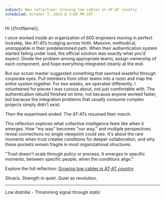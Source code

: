 ```yaml
---
subject: New reflection: Growing tow cables in AT-AT country
scheduled: October 7, 2025 @ 3:00 PM CDT
---
```


Hi {{firstName}},

I once worked inside an organization of 600 engineers moving in perfect lockstep, like AT-ATs trudging across Hoth. Massive, methodical, unstoppable in their predetermined path. When their authentication system started failing under load, the official solution was exactly what you'd expect. Divide the problem among appropriate teams, assign ownership of each component, and hope everything integrated cleanly at the end.

But our scrum master suggested something that seemed wasteful through corporate eyes. Pull members from other teams into a room and map the entire system together. For two weeks, we operated differently. I volunteered for pieces I was curious about, not just comfortable with. The authentication rebuild finished on time, not because anyone worked faster, but because the integration problems that usually consume complex projects simply didn't exist.

Then the experiment ended. The AT-ATs resumed their march.

This reflection explores what collective intelligence feels like when it emerges. How "my way" becomes "our way," and multiple perspectives reveal connections no single viewpoint could see. It's about the rare moments when trust creates conditions for deeper collaboration, and why these pockets remain fragile in most organizational structures.

"Trust doesn't scale through policy or process. It emerges in specific moments, between specific people, when the conditions align."

Explore the full reflection: [Growing tow cables in AT-AT country](https://lowdiatribe.net/r/tow-cables)

Silvaris. Strength in quiet. Quiet as revolution.

---

*Low diatribe* - Thrumming signal through static